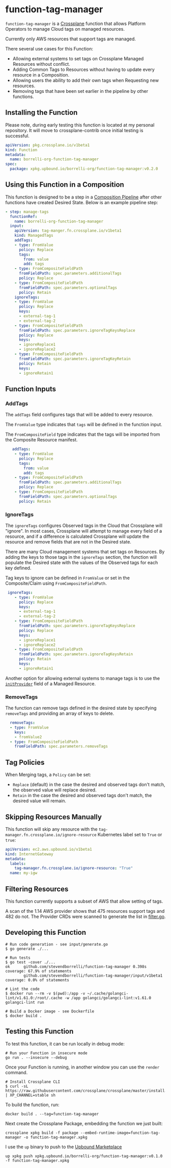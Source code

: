 # function-tag-manager

`function-tag-manager` is a [Crossplane](https://crossplane.io) function that allows
Platform Operators to manage Cloud tags on managed resources.

Currently only AWS resources that support tags are managed.

There several use cases for this Function:

- Allowing external systems to set tags on Crossplane Managed Resources without conflict.
- Adding Common Tags to Resources without having to update every resource in a Composition.
- Allowing users the ability to add their own tags when Requesting new resources.
- Removing tags that have been set earlier in the pipeline by other functions.

## Installing the Function

Please note, during early testing this function is located at my personal repository. It
will move to crossplane-contrib once initial testing is successful.

```yaml
apiVersion: pkg.crossplane.io/v1beta1
kind: Function
metadata:
  name: borrelli-org-function-tag-manager
spec:
  package: xpkg.upbound.io/borrelli-org/function-tag-manager:v0.2.0
```

## Using this Function in a Composition

This function is designed to be a step in a [Composition Pipeline](https://docs.crossplane.io/latest/concepts/compositions/#use-a-pipeline-of-functions-in-a-composition) after other functions have
created Desired State. Below is an example pipeline step:

```yaml
- step: manage-tags
  functionRef:
    name: borrelli-org-function-tag-manager
  input:
    apiVersion: tag-manger.fn.crossplane.io/v1beta1
    kind: ManagedTags
    addTags:
    - type: FromValue
      policy: Replace
      tags: 
        from: value
        add: tags
    - type: FromCompositeFieldPath
      fromFieldPath: spec.parameters.additionalTags
      policy: Replace
    - type: FromCompositeFieldPath
      fromFieldPath: spec.parameters.optionalTags
      policy: Retain
    ignoreTags:
    - type: FromValue
      policy: Replace
      keys:
      - external-tag-1
      - external-tag-2
    - type: FromCompositeFieldPath
      fromFieldPath: spec.parameters.ignoreTagKeysReplace
      policy: Replace
      keys:
      - ignoreReplace1
      - ignoreReplace2
    - type: FromCompositeFieldPath
      fromFieldPath: spec.parameters.ignoreTagKeyRetain
      policy: Retain
      keys:
      - ignoreRetain1
```

## Function Inputs

### AddTags

The `addTags` field configures tags that will be added to every resource.

The `FromValue` type indicates that `tags` will be defined in the function input.

The `FromCompositeField` type indicates that the tags will be imported from the Composite Resource manifest.

```yaml
   addTags:
    - type: FromValue
      policy: Replace
      tags: 
        from: value
        add: tags
    - type: FromCompositeFieldPath
      fromFieldPath: spec.parameters.additionalTags
      policy: Replace
    - type: FromCompositeFieldPath
      fromFieldPath: spec.parameters.optionalTags
      policy: Retain
```

### IgnoreTags

The `ignoreTags` configures Observed tags in the Cloud that Crossplane will "ignore". In most
cases, Crossplane will attempt to manage every field of a resource, and if a difference is calculated
Crossplane will update the resource and remove fields that are not in the Desired state.

There are many Cloud management systems that set tags on Resources. By adding the keys
to those tags in the `ignoreTags` section, the function will populate the Desired state with
the values of the Observed tags for each key defined.

Tag keys to ignore can be defined in `FromValue` or set in the Composite/Claim using `FromCompositeFieldPath`.

```yaml
 ignoreTags:
    - type: FromValue
      policy: Replace
      keys:
      - external-tag-1
      - external-tag-2
    - type: FromCompositeFieldPath
      fromFieldPath: spec.parameters.ignoreTagKeysReplace
      policy: Replace
      keys:
      - ignoreReplace1
      - ignoreReplace2
    - type: FromCompositeFieldPath
      fromFieldPath: spec.parameters.ignoreTagKeysRetain
      policy: Retain
      keys:
      - ignoreRetain1

```

Another option for allowing external systems to manage tags is to use the [`initProvider`](https://docs.crossplane.io/latest/concepts/managed-resources/#initprovider) field of a Managed Resource.

### RemoveTags

The function can remove tags defined in the desired state by specifying
`removeTags` and providing an array of keys to delete.

```yaml
  removeTags:
  - type: FromValue
    keys: 
    - fromValue2
  - type: FromCompositeFieldPath
    fromFieldPath: spec.parameters.removeTags
```

## Tag Policies

When Merging tags, a `Policy` can be set:

- `Replace` (default) in the case the desired and observed tags don't match, the observed value will replace desired.
- `Retain` in the case the desired and observed tags don't match, the desired value will remain.

## Skipping Resources Manually

This function will skip any resource with the `tag-manager.fn.crossplane.io/ignore-resource` Kubernetes label set to `True` or `true`:

```yaml
apiVersion: ec2.aws.upbound.io/v1beta1
kind: InternetGateway
metadata:
  labels:
    tag-manager.fn.crossplane.io/ignore-resource: "True"
  name: my-igw
```

## Filtering Resources

This function currently supports a subset of AWS that allow setting of tags.

A scan of the 1.14 AWS provider shows that 475 resources support tags and 482 do not.
The Provider CRDs were scanned to generate the list in [filter.go](filter.go).

## Developing this Function

```shell
# Run code generation - see input/generate.go
$ go generate ./...

# Run tests
$ go test -cover ./...
ok      github.com/stevendborrelli/function-tag-manager 0.398s  coverage: 67.9% of statements
        github.com/stevendborrelli/function-tag-manager/input/v1beta1           coverage: 0.0% of statements

# Lint the code
$ docker run --rm -v $(pwd):/app -v ~/.cache/golangci-lint/v1.61.0:/root/.cache -w /app golangci/golangci-lint:v1.61.0 golangci-lint run

# Build a Docker image - see Dockerfile
$ docker build .
```

## Testing this Function

To test this function, it can be run locally in debug mode:

```shell
# Run your Function in insecure mode
go run . --insecure --debug
```

Once your Function is running, in another window you can use the `render` command.

```shell
# Install Crossplane CLI
$ curl -sL https://raw.githubusercontent.com/crossplane/crossplane/master/install.sh | XP_CHANNEL=stable sh
```

To build the function, run:

```shell
docker build . --tag=function-tag-manager
```

Next create the Crossplane Package, embedding the function we just built:

```shell
crossplane xpkg build -f package --embed-runtime-image=function-tag-manager -o function-tag-manager.xpkg
```

I use the `up` binary to push to the [Upbound Marketplace](https://marketplace.upbound.io)

```shell
up xpkg push xpkg.upbound.io/borrelli-org/function-tag-manager:v0.1.0 -f function-tag-manager.xpkg
```
